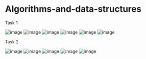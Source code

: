 # Algorithms-and-data-structures
Task 1

![image](https://user-images.githubusercontent.com/90479501/162611330-d9670f73-e4b2-49dc-96ff-85639b0a6668.png)
![image](https://user-images.githubusercontent.com/90479501/162611339-f5383f20-6e60-454a-8fd0-42984eb6554a.png)
![image](https://user-images.githubusercontent.com/90479501/162611348-29381863-7e07-4175-a4ea-61cee071c0ae.png)
![image](https://user-images.githubusercontent.com/90479501/162611363-2cf30813-fd6d-4824-ba3c-aec4a5339e71.png)
![image](https://user-images.githubusercontent.com/90479501/162611378-be5d1848-4889-493b-a880-2c8423dd98bd.png)
![image](https://user-images.githubusercontent.com/90479501/162611394-99a504e0-6f3e-476e-a3a2-82071ca52a42.png)


Task 2

![image](https://user-images.githubusercontent.com/90479501/162611240-8ce525f8-c46c-411f-9311-986e8d5af72d.png)
![image](https://user-images.githubusercontent.com/90479501/162611258-a0f2233e-ce46-4794-b9a6-14b0996717c0.png)
![image](https://user-images.githubusercontent.com/90479501/162611272-1e6aace9-9c97-4795-88a2-ecd5e649a2a2.png)
![image](https://user-images.githubusercontent.com/90479501/162611283-fb5b3ef4-74cf-4c0a-b5b2-867a11480a9d.png)
![image](https://user-images.githubusercontent.com/90479501/162611297-ea1d73e7-aefc-48a6-a0eb-a726dd75d387.png)

